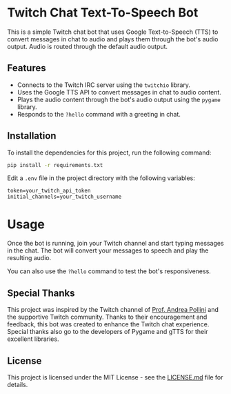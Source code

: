 # Twitch Chat Text-To-Speech Bot

This is a simple Twitch chat bot that uses Google Text-to-Speech (TTS) to convert messages in chat to audio and plays them through the bot's audio output.
Audio is routed through the default audio output.

## Features

- Connects to the Twitch IRC server using the `twitchio` library.
- Uses the Google TTS API to convert messages in chat to audio content.
- Plays the audio content through the bot's audio output using the `pygame` library.
- Responds to the `?hello` command with a greeting in chat.

## Installation

To install the dependencies for this project, run the following command:

```sh
pip install -r requirements.txt
```

Edit a `.env` file in the project directory with the following variables:
```
token=your_twitch_api_token
initial_channels=your_twitch_username
```

# Usage

Once the bot is running, join your Twitch channel and start typing messages in the chat. The bot will convert your messages to speech and play the resulting audio.

You can also use the `?hello` command to test the bot's responsiveness.

## Special Thanks

This project was inspired by the Twitch channel of [Prof. Andrea Pollini](https://www.twitch.tv/profandreapollini) and the supportive Twitch community. Thanks to their encouragement and feedback, this bot was created to enhance the Twitch chat experience. Special thanks also go to the developers of Pygame and gTTS for their excellent libraries. 



## License

This project is licensed under the MIT License - see the [LICENSE.md](https://www.mit.edu/~amini/LICENSE.md) file for details.